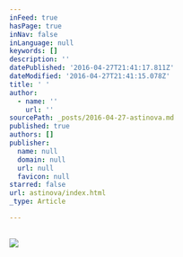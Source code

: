 ```yaml
---
inFeed: true
hasPage: true
inNav: false
inLanguage: null
keywords: []
description: ''
datePublished: '2016-04-27T21:41:17.811Z'
dateModified: '2016-04-27T21:41:15.078Z'
title: ' '
author:
  - name: ''
    url: ''
sourcePath: _posts/2016-04-27-astinova.md
published: true
authors: []
publisher:
  name: null
  domain: null
  url: null
  favicon: null
starred: false
url: astinova/index.html
_type: Article

---
```

## ![](https://s3-us-west-2.amazonaws.com/the-grid-img/p/2b301d0e622b5e6661b915db86daccb2c4e4c448.png)